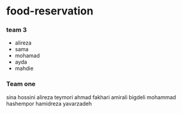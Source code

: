 # food-reservation


### team 3
* alireza
* sama
* mohamad
* ayda
* mahdie

### Team one
sina hossini
alireza teymori
ahmad fakhari
amirali bigdeli
mohammad hashempor
hamidreza yavarzadeh

